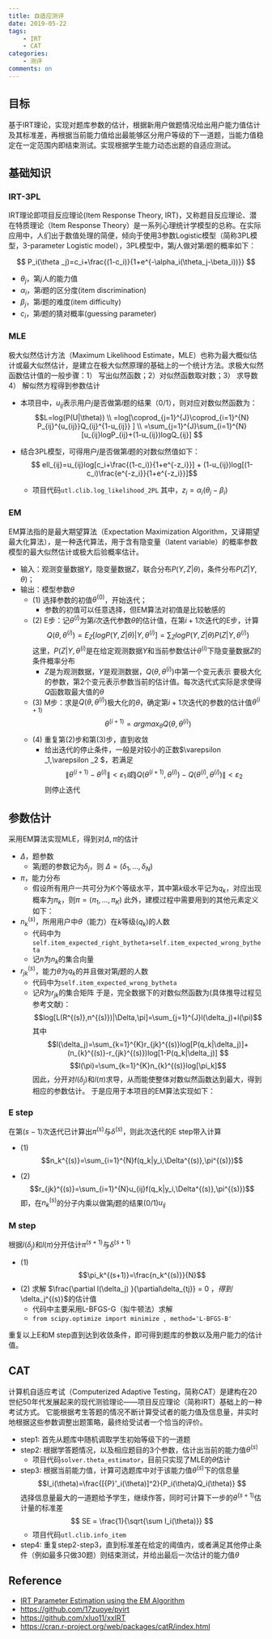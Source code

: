 ```yaml
---
title: 自适应测评
date: 2019-05-22
tags: 
	- IRT
	- CAT
categories: 
	- 测评
comments: on
---
```



## 目标
基于IRT理论，实现对题库参数的估计，根据新用户做题情况给出用户能力值估计及其标准差，再根据当前能力值给出最能够区分用户等级的下一道题，当能力值稳定在一定范围内即结束测试。实现根据学生能力动态出题的自适应测试。


## 基础知识
### IRT-3PL
IRT理论即项目反应理论(Item Response Theory, IRT)，又称题目反应理论、潜在特质理论（Item Response Theory）是一系列心理统计学模型的总称。在实际应用中，人们出于数值处理的简便，倾向于使用3参数Logistic模型（简称3PL模型，3-parameter Logistic model），3PL模型中，第$j$人做对第$i$题的概率如下：

$$ P_i(\theta _j)=c_i+\frac{(1-c_i)}{1+e^{-\alpha_i(\theta_j-\beta_i))}} $$

- ${\theta_j}$，第$j$人的能力值
- ${\alpha_i}$，第$i$题的区分度(item discrimination)
- ${\beta_j}$，第$i$题的难度(item difficulty)
- $c_i$，第$i$题的猜对概率(guessing parameter)

### MLE
极大似然估计方法（Maximum Likelihood Estimate，MLE）也称为最大概似估计或最大似然估计，是建立在极大似然原理的基础上的一个统计方法。求极大似然函数估计值的一般步骤：1） 写出似然函数；2）对似然函数取对数；3） 求导数 4） 解似然方程得到参数估计

- 本项目中，$u_{ij}$表示用户$j$是否做第$i$题的结果（0/1），则对应对数似然函数为：
$$L=log(P(U|\theta)) \\
=log[\coprod_{j=1}^{J}\coprod_{i=1}^{N} P_{ij}^{u_{ij}}Q_{ij}^{1-u_{ij}} ] \\
=\sum_{j=1}^{J}\sum_{i=1}^{N}[u_{ij}logP_{ij}+(1-u_{ij})logQ_{ij}] $$

- 结合3PL模型，可得用户$j$是否做第$i$题的对数似然值如下：
$$ ell_{ij}=u_{ij}log[c_i+\frac{(1-c_i)}{1+e^{-z_i}}] + (1-u_{ij})log[(1-c_i)\frac{e^{-z_i}}{1+e^{-z_i}}]$$
	- 项目代码`utl.clib.log_likelihood_2PL`
其中，$z_i=\alpha_i(\theta_j-\beta_i)$


### EM
EM算法指的是最大期望算法（Expectation Maximization Algorithm，又译期望最大化算法），是一种迭代算法，用于含有隐变量（latent variable）的概率参数模型的最大似然估计或极大后验概率估计。

- 输入：观测变量数据$Y$，隐变量数据$Z$，联合分布$P(Y,Z|\theta)$，条件分布$P(Z|Y,\theta)$；
- 输出：模型参数$\theta$
	- (1) 选择参数的初值$\theta^{(0)}$，开始迭代；
		- 参数的初值可以任意选择，但EM算法对初值是比较敏感的
	- (2) E步：记$\theta^{(i)}$为第$i$次迭代参数${\theta}$的估计值，在第$i+1$次迭代的E步，计算
	$$ Q(\theta,\theta^{(i)})=E_Z[logP(Y,Z|\theta)|Y,\theta^{(i)}]=\sum_{Z}logP(Y,Z|\theta)P(Z|Y,\theta^{(i)}) $$
	这里，$P(Z|Y,\theta^{(i)}$是在给定观测数据$Y$和当前参数估计$\theta^{(i)}$下隐变量数据$Z$的条件概率分布
		- $Z$是为观测数据，$Y$是观测数据，$Q(\theta,\theta^{(i)})$中第一个变元表示 要极大化的参数，第2个变元表示参数当前的估计值。每次迭代式实际是求使得$Q$函数取最大值的$\theta$
	- (3) M步：求是$Q(\theta,\theta^{(i)})$极大化的$\theta$，确定第$i+1$次迭代的参数的估计值$\theta^{(i+1)}$
	$$\theta^{(i+1)}=argmax_{\theta}Q(\theta,\theta^{(i)})$$
	- (4) 重复第(2)步和第(3)步，直到收敛
		- 给出迭代的停止条件，一般是对较小的正数$\varepsilon _1,\varepsilon _2
$，若满足
		$$\left \| \theta^{(i+1)}- \theta^{(i)}\right \| < \varepsilon _1 
		或 \left \| Q(\theta^{(i+1)},\theta^{(i)})-Q(\theta^{(i)},\theta^{(i)}) \right \| < \varepsilon _2$$
		则停止迭代
	
## 参数估计
采用EM算法实现MLE，得到对$\Delta ,\pi$的估计
- $\Delta$，题参数
	- 第$j$题的参数记为$\delta _j$，则 $\Delta = (\delta _1,...,\delta _N)$
- $\pi$，能力分布
	- 假设所有用户一共可分为$K$个等级水平，其中第$k$级水平记为$q_k$，对应出现概率为$\pi_k$，则$\pi=(\pi_1,...,\pi_K)$
此外，建模过程中需要用到的其他元素定义如下：
- $n_k^{(s)}$，所用用户中$\theta$（能力）在$k$等级($q_k$)的人数
	- 代码中为`self.item_expected_right_bytheta+self.item_expected_wrong_bytheta`
	- 记$n$为$n_k$的集合向量
- $r_{jk}^{(s)}$，能力$\theta$为$q_k$的并且做对第$j$题的人数
	- 代码中为`self.item_expected_wrong_bytheta`
	- 记$R$为$r_{jk}$的集合矩阵
于是，完全数据下的对数似然函数为(具体推导过程见参考文献)：
$$log[L(R^{(s)},n^{(s)})|\Delta,\pi]=\sum_{j=1}^{J}l(\delta_j)+l(\pi)$$
其中
$$l(\delta_j)=\sum_{k=1}^{K}r_{jk}^{(s)}log[P(q_k|\delta_j)]+(n_{k}^{(s)}-r_{jk}^{(s)})log[1-P(q_k|\delta_j)] $$
$$l(\pi)=\sum_{k=1}^{K}n_{k}^{(s)}log[\pi_k]$$
因此，分开对$l(\delta_j)$和$l(\pi)$求导，从而能使整体对数似然函数达到最大，得到相应的参数估计。
于是应用于本项目的EM算法实现如下：

### E step
在第$(s-1)$次迭代已计算出$\pi^{(s)}$与$\delta^{(s)}$，则此次迭代的E step带入计算

- (1)
$$n_k^{(s)}=\sum_{i=1}^{N}f(q_k|y_i,\Delta^{(s)},\pi^{(s)})$$

- (2)
$$r_{jk}^{(s)}=\sum_{i=1}^{N}u_{ij}f(q_k|y_i,\Delta^{(s)},\pi^{(s)})$$
即，在$n_k^{(s)}$的分子内乘以做第$j$题的结果(0/1)$u_{ij}$


### M step
根据$l(\delta_j)$和$l(\pi)$分开估计$\pi^{(s+1)}$与$\delta^{(s+1)}$
- (1) $$\pi_k^{(s+1)}=\frac{n_k^{(s)}}{N}$$
- (2) 求解 $\frac{\partial l(\delta_j) }{\partial\delta_{tj}} = 0 $，得到$\delta_j^{(s)}$的估计值
	- 代码中主要采用L-BFGS-G（拟牛顿法）求解
	- `from scipy.optimize import minimize , method='L-BFGS-B'`
	
重复以上E和M step直到达到收敛条件，即可得到题库的参数以及用户能力的估计值。


## CAT
计算机自适应考试（Computerized Adaptive Testing，简称CAT）是建构在20世纪50年代发展起来的现代测验理论——项目反应理论（简称IRT）基础上的一种考试方式。
它能根据考生答题的情况不断计算受试者的能力值及信息量，并实时地根据这些参数调整出题策略，最终给受试者一个恰当的评价。

- step1: 首先从题库中随机调取学生初始等级下的一道题
- step2: 根据学答题情况，以及相应题目的3个参数，估计出当前的能力值$\theta^{(s)}$
	- 项目代码`solver.theta_estimator`，目前只实现了MLE的$\theta$估计
- step3: 根据当前能力值，计算可选题库中对于该能力值$\theta^{(s)}$下的信息量
$$I_i(\theta)=\frac{[{P}'_i(\theta)]^2}{P_i(\theta)Q_i(\theta)} $$
选择信息量最大的一道题给予学生，继续作答，同时可计算下一步的$\theta^{(s+1)}$估计量的标准差
$$ SE = \frac{1}{\sqrt{\sum I_i(\theta)}} $$
	- 项目代码`utl.clib.info_item`
- step4: 重复step2-step3，直到标准差在给定的阈值内，或者满足其他停止条件（例如最多只做30题）则结束测试，并给出最后一次估计的能力值$\theta$


## Reference
- [IRT Parameter Estimation using the EM Algorithm](http://www.b-a-h.com/papers/note9801.html)
- https://github.com/17zuoye/pyirt
- https://github.com/xluo11/xxIRT
- https://cran.r-project.org/web/packages/catR/index.html



